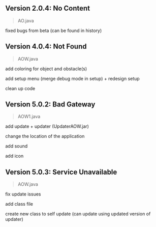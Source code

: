 ## Version 2.0.4: No Content

> AO.java

fixed bugs from beta (can be found in history)

## Version 4.0.4: Not Found

> AOW.java

add coloring for object and obstacle(s)

add setup menu (merge debug mode in setup) + redesign setup

clean up code

## Version 5.0.2: Bad Gateway

>AOW1.java 

add update + updater (UpdaterAOW.jar)

change the location of the application

add sound

add icon

## Version 5.0.3: Service Unavailable

>AOW.java

fix update issues

add class file 

create new class to self update (can update using updated version of updater)
